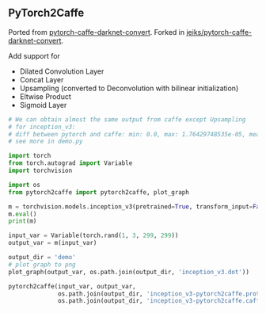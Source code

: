 ## PyTorch2Caffe

Ported from [pytorch-caffe-darknet-convert](https://github.com/marvis/pytorch-caffe-darknet-convert). 
Forked in [jeiks/pytorch-caffe-darknet-convert](https://github.com/jeiks/pytorch-caffe-darknet-convert).

Add support for 
+ Dilated Convolution Layer
+ Concat Layer
+ Upsampling (converted to Deconvolution with bilinear initialization)
+ Eltwise Product
+ Sigmoid Layer

```python
# We can obtain almost the same output from caffe except Upsampling
# for inception_v3: 
# diff between pytorch and caffe: min: 0.0, max: 1.76429748535e-05, mean: 2.14079022953e-06
# see more in demo.py

import torch
from torch.autograd import Variable
import torchvision

import os
from pytorch2caffe import pytorch2caffe, plot_graph

m = torchvision.models.inception_v3(pretrained=True, transform_input=False)
m.eval()
print(m)

input_var = Variable(torch.rand(1, 3, 299, 299))
output_var = m(input_var)

output_dir = 'demo'
# plot graph to png
plot_graph(output_var, os.path.join(output_dir, 'inception_v3.dot'))

pytorch2caffe(input_var, output_var, 
              os.path.join(output_dir, 'inception_v3-pytorch2caffe.prototxt'),
              os.path.join(output_dir, 'inception_v3-pytorch2caffe.caffemodel'))

```

